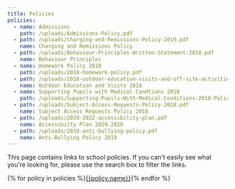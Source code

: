 ```yaml
---
title: Policies
policies:
  - name: Admissions
    path: /uploads/Admissions-Policy.pdf
  - path: /uploads/Charging-and-Remissions-Policy-2019.pdf
    name: Charging and Remissions Policy
  - path: /uploads/Behaviour-Principles-Written-Statement-2018.pdf
    name: Behaviour Principles
  - name: Homework Policy 2018
    path: /uploads/2018-homework-policy.pdf
  - path: /uploads/2018-outdoor-education-visits-and-off-site-activities-policy.pdf
    name: Outdoor Education and Visits 2018
  - name: Supporting Pupils with Medical Condtions 2018
    path: /uploads/Supporting-Pupils-With-Medical-Conditions-2018-Policy.pdf
  - path: /uploads/Subject-Access-Requests-Policy-2018.pdf
    name: Subject Access Requests Policy 2018
  - path: /uploads/2019-2022-accessibility-plan.pdf
    name: Accessibilty Plan 2019-2020
  - path: /uploads/2019-anti-bullying-policy.pdf
    name: Anti-Bullying Policy 2019
---
```


This page contains links to school policies. If you can't easily see what you're looking for, please use the search box to filter the links.

<div class="content-grid">
  {% for policy in policies %}<a href="{{policy.path}}">{{policy.name}}</a>{% endfor %}
</div>
